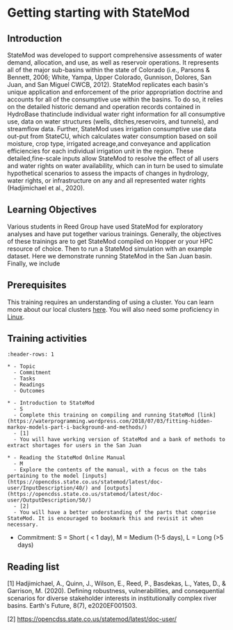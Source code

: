 # Getting starting with StateMod

## Introduction

 StateMod was developed to support comprehensive assessments of water demand, allocation, and use, as well as reservoir operations. It represents all of the major sub-basins within the state of Colorado (i.e., Parsons & Bennett, 2006; White, Yampa, Upper Colorado, Gunnison, Dolores, San Juan, and San Miguel CWCB, 2012). StateMod replicates each basin's unique application and enforcement of the prior appropriation doctrine and accounts for all of the consumptive use within the basins. To do so, it relies on the detailed historic demand and operation records contained in HydroBase thatinclude individual water right information for all consumptive use, data on water structures (wells, ditches,reservoirs, and tunnels), and streamflow data. Further, StateMod uses irrigation consumptive use data out-put from StateCU, which calculates water consumption based on soil moisture, crop type, irrigated acreage,and conveyance and application efficiencies for each individual irrigation unit in the region. These detailed,fine-scale inputs allow StateMod to resolve the effect of all users and water rights on water availability, which can in turn be used to simulate hypothetical scenarios to assess the impacts of changes in hydrology, water rights, or infrastructure on any and all represented water rights (Hadjimichael et al., 2020).

## Learning Objectives
 Various students in Reed Group have used StateMod for exploratory analyses and have put together various trainings. Generally, the objectives of these trainings are to get StateMod compiled on Hopper or your HPC resource of choice. Then to run a StateMod simulation with an example dataset. Here we demonstrate running StateMod in the San Juan basin. Finally, we include 

## Prerequisites 
This training requires an understanding of using a cluster. You can learn more about our local clusters [here](https://reedgroup.github.io/ComputationalResources/ClusterBasics.html). You will also need some proficiency in [Linux](https://reedgroup.github.io/ComputationalResources/IntroToLinux.html).

## Training activities

```{list-table} StateMod Training
:header-rows: 1

* - Topic
  - Commitment
  - Tasks
  - Readings
  - Outcomes

* - Introduction to StateMod
  - S
  - Complete this training on compiling and running StateMod [link](https://waterprogramming.wordpress.com/2018/07/03/fitting-hidden-markov-models-part-i-background-and-methods/)
  - [1]
  - You will have working version of StateMod and a bank of methods to extract shortages for users in the San Juan

* - Reading the StateMod Online Manual
  - M
  - Explore the contents of the manual, with a focus on the tabs pertaining to the model [inputs](https://opencdss.state.co.us/statemod/latest/doc-user/InputDescription/40/) and [outputs](https://opencdss.state.co.us/statemod/latest/doc-user/OutputDescription/50/)
  - [2]
  - You will have a better understanding of the parts that comprise StateMod. It is encouraged to bookmark this and revisit it when necessary. 
```

* Commitment: S = Short ( < 1 day), M = Medium (1-5 days), L = Long (>5 days)


## Reading list
\[1] Hadjimichael, A., Quinn, J., Wilson, E., Reed, P., Basdekas, L., Yates, D., & Garrison, M. (2020). Defining robustness, vulnerabilities, and consequential scenarios for diverse stakeholder interests in institutionally complex river basins. Earth's Future, 8(7), e2020EF001503.

\[2] https://opencdss.state.co.us/statemod/latest/doc-user/






